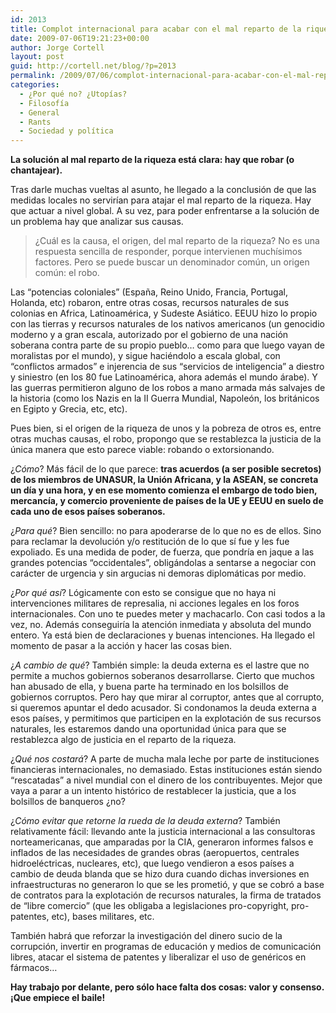```yaml
---
id: 2013
title: Complot internacional para acabar con el mal reparto de la riqueza
date: 2009-07-06T19:21:23+00:00
author: Jorge Cortell
layout: post
guid: http://cortell.net/blog/?p=2013
permalink: /2009/07/06/complot-internacional-para-acabar-con-el-mal-reparto-de-la-riqueza/
categories:
  - ¿Por qué no? ¿Utopías?
  - Filosofí­a
  - General
  - Rants
  - Sociedad y polí­tica
---
```

**La solución al mal reparto de la riqueza está clara: hay que robar (o chantajear).**

Tras darle muchas vueltas al asunto, he llegado a la conclusión de que las medidas locales no servirían para atajar el mal reparto de la riqueza. Hay que actuar a nivel global. A su vez, para poder enfrentarse a la solución de un problema hay que analizar sus causas.

> ¿Cuál es la causa, el origen, del mal reparto de la riqueza? No es una respuesta sencilla de responder, porque intervienen muchísimos factores. Pero se puede buscar un denominador común, un origen común: el robo.

Las &#8220;potencias coloniales&#8221; (España, Reino Unido, Francia, Portugal, Holanda, etc) robaron, entre otras cosas, recursos naturales de sus colonias en Africa, Latinoamérica, y Sudeste Asiático. EEUU hizo lo propio con las tierras y recursos naturales de los nativos americanos (un genocidio moderno y a gran escala, autorizado por el gobierno de una nación soberana contra parte de su propio pueblo&#8230; como para que luego vayan de moralistas por el mundo), y sigue haciéndolo a escala global, con &#8220;conflictos armados&#8221; e injerencia de sus &#8220;servicios de inteligencia&#8221; a diestro y siniestro (en los 80 fue Latinoamérica, ahora además el mundo árabe). Y las guerras permitieron alguno de los robos a mano armada más salvajes de la historia (como los Nazis en la II Guerra Mundial, Napoleón, los británicos en Egipto y Grecia, etc, etc).

Pues bien, si el origen de la riqueza de unos y la pobreza de otros es, entre otras muchas causas, el robo, propongo que se restablezca la justicia de la única manera que esto parece viable: robando o extorsionando.

¿_Cómo_? Más fácil de lo que parece: **tras acuerdos (a ser posible secretos) de los miembros de UNASUR, la Unión Africana, y la ASEAN, se concreta un día y una hora, y en ese momento comienza el embargo de todo bien, mercancía, y comercio proveniente de países de la UE y EEUU en suelo de cada uno de esos países soberanos.**

¿_Para qué_? Bien sencillo: no para apoderarse de lo que no es de ellos. Sino para reclamar la devolución y/o restitución de lo que sí fue y les fue expoliado. Es una medida de poder, de fuerza, que pondría en jaque a las grandes potencias &#8220;occidentales&#8221;, obligándolas a sentarse a negociar con carácter de urgencia y sin argucias ni demoras diplomáticas por medio.

¿_Por qué así_? Lógicamente con esto se consigue que no haya ni intervenciones militares de represalia, ni acciones legales en los foros internacionales. Con uno te puedes meter y machacarlo. Con casi todos a la vez, no. Además conseguiría la atención inmediata y absoluta del mundo entero. Ya está bien de declaraciones y buenas intenciones. Ha llegado el momento de pasar a la acción y hacer las cosas bien.

¿_A cambio de qué_? También simple: la deuda externa es el lastre que no permite a muchos gobiernos soberanos desarrollarse. Cierto que muchos han abusado de ella, y buena parte ha terminado en los bolsillos de gobiernos corruptos. Pero hay que mirar al corruptor, antes que al corrupto, si queremos apuntar el dedo acusador. Si condonamos la deuda externa a esos países, y permitimos que participen en la explotación de sus recursos naturales, les estaremos dando una oportunidad única para que se restablezca algo de justicia en el reparto de la riqueza.

¿_Qué nos costará_? A parte de mucha mala leche por parte de instituciones financieras internacionales, no demasiado. Estas instituciones están siendo &#8220;rescatadas&#8221; a nivel mundial con el dinero de los contribuyentes. Mejor que vaya a parar a un intento histórico de restablecer la justicia, que a los bolsillos de banqueros ¿no?

¿_Cómo evitar que retorne la rueda de la deuda externa_? También relativamente fácil: llevando ante la justicia internacional a las consultoras norteamericanas, que amparadas por la CIA, generaron informes falsos e inflados de las necesidades de grandes obras (aeropuertos, centrales hidroeléctricas, nucleares, etc), que luego vendieron a esos países a cambio de deuda blanda que se hizo dura cuando dichas inversiones en infraestructuras no generaron lo que se les prometió, y que se cobró a base de contratos para la explotación de recursos naturales, la firma de tratados de &#8220;libre comercio&#8221; (que les obligaba a legislaciones pro-copyright, pro-patentes, etc), bases militares, etc.

También habrá que reforzar la investigación del dinero sucio de la corrupción, invertir en programas de educación y medios de comunicación libres, atacar el sistema de patentes y liberalizar el uso de genéricos en fármacos&#8230;

**Hay trabajo por delante, pero sólo hace falta dos cosas: valor y consenso. ¡Que empiece el baile!**